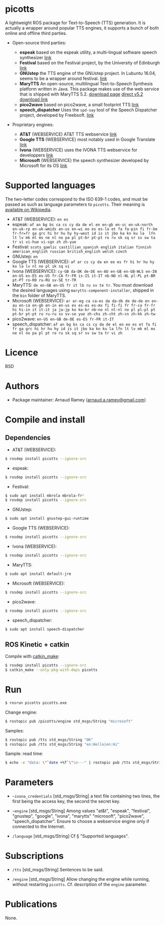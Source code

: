 picotts
=======

A lightweight ROS package for Text-to-Speech (TTS) generation.
It is actually a wrapper around popular TTS engines,
it supports a bunch of both online and offline third parties.

* Open-source third parties:

  - **espeak**
    based on the espeak utility, a multi-lingual software speech synthesizer
    [link](http://espeak.sourceforge.net/)
  - **Festival**
    based on the Festival project, by the University of Edinburgh
    [link](http://www.cstr.ed.ac.uk/projects/festival/)
  - **GNUstep**
    the TTS engine of the GNUstep project.
    In Lubuntu 16.04, seems to be a wrapper around festival.
    [link](http://savannah.gnu.org/projects/gnustep/)
  - **MaryTTS**
    An open-source, multilingual Text-to-Speech Synthesis platform written in Java.
    This package makes use of the web service that is shipped with MaryTTS 5.2.
    [download page](http://mary.dfki.de/download/)
    [direct v5.2 download link](https://github.com/marytts/marytts/releases/download/v5.2/marytts-5.2.zip)
  - **pico2wave**
    based on pico2wave, a small footprint TTS
    [link](https://en.wikipedia.org/wiki/SVOX)
  - **speech_dispatcher**
    Uses the ```spd-say``` tool of the Speech Dispatcher project,
    developed by Freebsoft.
    [link](https://devel.freebsoft.org/speechd-el)

* Proprietary engines:

  - **AT&T** (WEBSERVICE)
    AT&T TTS webservice
    [link](http://www2.research.att.com/~ttsweb/tts/)
  - **Google TTS** (WEBSERVICE)
    most notably used in Google Translate
    [link](https://en.wikipedia.org/wiki/Google_Text-to-Speech)
  - **Ivona** (WEBSERVICE)
    uses the IVONA TTS webservice for developpers
    [link](http://developer.ivona.com/en/speechcloud/index.html)
  - **Microsoft** (WEBSERVICE)
    the speech synthesizer developed by Microsoft for its OS
    [link](https://en.wikipedia.org/wiki/Microsoft_text-to-speech_voices)

Supported languages
===================

The two-letter codes correspond to the ISO 639-1 codes,
and must be passed as such as language parameters to ```picotts```.
Their meaning is [available on Wikipedia](https://en.wikipedia.org/wiki/List_of_ISO_639-1_codes).

  - AT&T (WEBSERVICE):
      ```en es```
  - espeak:
      ```af an bg bs ca cs cy da de el en en-gb en-sc en-uk-north en-uk-rp en-uk-wmids en-us en-wi eo es es-la et fa fa-pin fi fr-be fr-fr=fr ga grc hi hr hu hy hy-west id is it jbo ka kn ku la  lfn lt lv mk ml ms ne nl no pa pl pt-br pt-pt ro ru sk sq sr sv sw ta tr vi vi-hue vi-sgn zh zh-yue```
  - Festival:
      ```scots_gaelic castillian_spanish english italian finnish american_english russian british_english welsh czech```
  - GNUstep:
      ```en```
  - Google TTS (WEBSERVICE):
      ```af ar cs cy da en eo es fr hi hr hu hy ko la lv nl no pl sk sq vi```
  - Ivona (WEBSERVICE):
      ```cy-GB da-DK de-DE en-AU en-GB en-GB-WLS en-IN en-US es-ES es-US fr-CA fr-FR is-IS it-IT nb-NO nl-NL pl-PL pt-BR pt-PT ro-RO ru-RU sv-SE tr-TR```
  - MaryTTS:
      ```de en-GB en-US fr it lb ru sv te tr```.
      You must download the desired languages using ```marytts-component-installer```,
      shipped in the ```bin``` folder of MaryTTS.
  - Microsoft (WEBSERVICE):
    ```ar ar-eg ca ca-es da da-dk de de-de en en-au en-ca en-gb en-in en-us es es-es es-mx fi fi-fi fr fr-ca fr-fr hi hi-in it it-it ja ja-jp ko ko-kr nb-no nl nl-nl no pl pl-pl pt pt-br pt-pt ru ru-ru sv sv-se yue zh-chs zh-cht zh-cn zh-hk zh-tw```
  - pico2wave:
    ```en-US en-GB de-DE es-ES fr-FR it-IT```
  - speech_dispatcher:
    ```af an bg bs ca cs cy da de el en eo es et fa fi fr ga grc hi hr hu hy id is it jbo ka kn ku la lfn lt lv mk ml ms ne nl no pa pl pt ro ru sk sq sr sv sw ta tr vi zh```


Licence
=======

BSD


Authors
=======

  - Package maintainer: Arnaud Ramey (arnaud.a.ramey@gmail.com)

Compile and install
===================

Dependencies
------------

  - AT&T (WEBSERVICE):
```bash
$ rosdep install picotts --ignore-src
```
  - espeak:
```bash
$ rosdep install picotts --ignore-src
```
  - Festival:
```bash
$ sudo apt install mbrola mbrola-fr*
$ rosdep install picotts --ignore-src
```
  - GNUstep:
```bash
$ sudo apt install gnustep-gui-runtime
```
  - Google TTS (WEBSERVICE):
```bash
$ rosdep install picotts --ignore-src
```
  - Ivona (WEBSERVICE):
```bash
$ rosdep install picotts --ignore-src
```
  - MaryTTS:
```bash
$ sudo apt install default-jre
```
  - Microsoft (WEBSERVICE):
```bash
$ rosdep install picotts --ignore-src
```
  - pico2wave:
```bash
$ rosdep install picotts --ignore-src
```
  - speech_dispatcher:
```bash
$ sudo apt install speech-dispatcher
```


ROS Kinetic + catkin
-------------------

Compile with [catkin_make](http://wiki.ros.org/catkin/commands/catkin_make):

```bash
$ rosdep install picotts --ignore-src
$ catkin_make --only-pkg-with-deps picotts
```

Run
===

```bash
$ rosrun picotts picotts.exe
```

Change engine:

```bash
$ rostopic pub /picotts/engine std_msgs/String "microsoft"
```

Samples:

```bash
$ rostopic pub /tts std_msgs/String "OK"
$ rostopic pub /tts std_msgs/String "en:Hello|en:Hi"
```

Sample: read time:

```bash
$ echo -e "data: \"`date +%T`\"\n---" | rostopic pub /tts std_msgs/String -l
```

Parameters
==========

 * ```~ivona_credentials``` [std_msgs/String]
  a text file containing two lines,
  the first being the access key, the second the secret key.

 * ```~engine``` [std_msgs/String]
  Among values  "at&t", "espeak", "festival", "gnustep", "google", "ivona", "marytts"
                "microsoft", "pico2wave", "speech_dispatcher".
  Ensure to choose a webservice engine only if connected to the Internet.

 * ```/language``` [std_msgs/String]
 Cf § "Supported languages".

Subscriptions
=============

 * ```/tts``` [std_msgs/String]
 Sentences to be said.

 * ```/engine``` [std_msgs/String]
 Allow changing the engine while running, without restarting ```picotts```.
 Cf. description of the ```engine``` parameter.

Publications
============

None.
